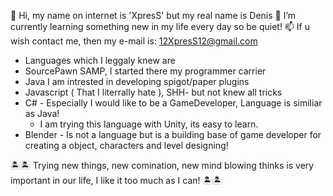 👋 Hi, my name on internet is 'XpresS' but my real name is Denis
🌱 I’m currently learning something new in my life every day so be quiet!
📫 If u wish contact me, then my e-mail is: 12XpresS12@gmail.com 
- Languages which I leggaly knew are
- SourcePawn SAMP, I started there my programmer carrier
- Java I am intrested in developing spigot/paper plugins 
- Javascript ( That I literrally hate ), SHH- but not knew all tricks
- C# - Especially I would like to be a GameDeveloper, Language is similiar as Java! 
     - I am trying this language with Unity, its easy to learn. 
- Blender - Is not a language but is a building base of game developer for creating a object, characters and level designing!

🏝️🏝️ Trying new things, new comination, new mind blowing thinks is very important in our life, I like it too much as I can! 🏝️🏝️


<!---
12XpresS12/12XpresS12 is a ✨ special ✨ repository because its `README.md` (this file) appears on your GitHub profile.
You can click the Preview link to take a look at your changes.
--->
